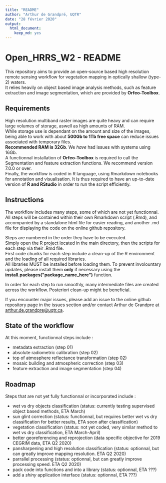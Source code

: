 ```yaml
---
title: "README"
author: "Arthur de Grandpré, UQTR"
date: "28 février 2020"
output: 
  html_document: 
    keep_md: yes
---
```


# Open_HRRS_W2 - README
This repository aims to provide an open-source based high resolution remote sensing workflow for vegetation mapping in optically shallow (type-2) waters.  
It relies heavily on object based image analysis methods, such as feature extraction and image segmentation, which are provided by **Orfeo-Toolbox**.  

## Requirements
High resolution multiband raster images are quite heavy and can require large volumes of storage, aswell as high amounts of RAM.  
While storage use is dependant on the amount and size of the images, being able to work with about **500Gb to 1Tb free space** can reduce issues associated with temporary files.  
**Recommended RAM is 32Gb**. We *have* had issues with systems using 16Gb.  
A functionnal installation of **Orfeo-Toolbox** is required to call the Segmentation and feature extraction functions. We recommend version 7.0.0 or over.  
Finally, the workflow is coded in R language, using Rmarkdown notebooks for annotation and visualisation. It is thus required to have an up-to-date version of **R and RStudio** in order to run the script efficiently. 

## Instructions
The workflow includes many steps, some of which are not yet functionnal.  
All steps will be contained within their own Rmarkdown script (.Rmd), and accompanied by a standalone html file for easier reading, and another .md file for displaying the code on the online github repository.  
  
  
Steps are numbered in the order they have to be executed.  
Simply open the R project located in the main directory, then the scripts for each step via their .Rmd file.  
First code chunks for each step include a clean-up of the R environment and the loading of all required libraries.  
All libraries MUST be installed before loading them. To prevent involountary updates, please install them **only** if necessary using the **install.packages("package_name_here")** function.  
  
In order for each step to run smoothly, many intermediate files are created across the workflow. Posteriori clean-up might be beneficial.  

If you encounter major issues, please add an issue to the online github repository page in the issues section and/or contact Arthur de Grandpre at arthur.de.grandpre@uqtr.ca.

## State of the workflow
At this moment, functionnal steps include :  
- metadata extraction (step 01)  
- absolute radiometric calibration (step 02)  
- top of atmosphere reflectance transformation (step 02)  
- mosaic building and atmospheric correction (step 03)  
- feature extraction and image segmentation (step 04) 

## Roadmap
Steps that are not yet fully functionnal or incorporated include :  
 
- wet vs dry objects classification (status: currently testing supervised object based methods, ETA March)  
- sun glint correction (status: functionnal, but requires better wet vs dry classification for better results, ETA soon after classification)  
- vegetation classification (status: not yet coded, very similar method to wet vs dry classification, ETA March-April)  
- better georeferencing and reprojection (data specific objective for 2019 CEGRIM data, ETA Q2 2020)
- pansharpening and high resolution classification (status: optionnal, but can greatly improve mapping resolution. ETA Q2 2020)  
- parrallel processing (status: optionnal, but can greatly improve processing speed. ETA Q2 2020)
- pack code into functions and into a library (status: optionnal, ETA ???)
- add a *shiny* application interface (status: optionnal, ETA ???)
